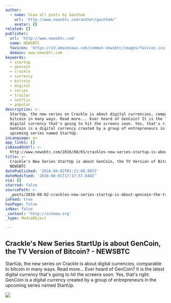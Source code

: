```yaml
---
author:
  - name: View all posts by Gautham
    url: 'http://www.newsbtc.com/author/gautham/'
    avatar: {}
related: []
publisher:
  url: 'http://www.newsbtc.com'
  name: NEWSBTC
  favicon: 'https://s3.amazonaws.com/common-newsbtc/images/favicon.ico'
  domain: www.newsbtc.com
keywords:
  - startup
  - gencoin
  - crackle
  - currency
  - bitcoin
  - digital
  - series
  - trailer
  - netflix
  - popular
description: >-
  StartUp, the new series on Crackle is about digital currencies, comparable to
  bitcoin in many ways. Read more... Ever heard of GenCoin? It is the latest
  digital currency that's going to hit the screens soon. Yes, that's right.
  GenCoin is a digital currency created by a group of entrepreneurs in the
  upcoming series named StartUp.
inLanguage: en
app_links: []
isBasedOnUrl: >-
  http://www.newsbtc.com/2016/08/01/crackles-new-series-startup-is-about-gencoin-the-tv-version-of-bitcoin/
title: >-
  Crackle's New Series StartUp is about GenCoin, the TV Version of Bitcoin? -
  NEWSBTC
datePublished: '2016-08-02T01:21:09.997Z'
dateModified: '2016-08-01T17:17:57.848Z'
via: {}
starred: false
sourcePath: >-
  _posts/2016-08-02-crackles-new-series-startup-is-about-gencoin-the-tv-versio.md
inFeed: true
hasPage: false
inNav: false
_context: 'http://schema.org'
_type: MediaObject

---
```

<article style=""><h1>Crackle's New Series StartUp is about GenCoin, the TV Version of Bitcoin? - NEWSBTC</h1><p>StartUp, the new series on Crackle is about digital currencies, comparable to bitcoin in many ways. Read more... Ever heard of GenCoin? It is the latest digital currency that's going to hit the screens soon. Yes, that's right. GenCoin is a digital currency created by a group of entrepreneurs in the upcoming series named StartUp.</p><img src="http://s3.amazonaws.com/main-newsbtc-images/2016/08/01180923/Screen-Shot-2016-08-01-at-10.38.36-PM.png" /></article>